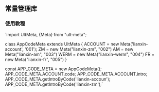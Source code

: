 ## 常量管理库
### 使用教程
`import UltMeta, {Meta} from "ult-meta";

class AppCodeMeta extends UltMeta {
    ACCOUNT = new Meta('lianxin-account', '001');
    ZM = new Meta("lianxin-zm", "002")
    AM = new Meta("lianxin-am", "003")
    WERM = new Meta("lianxin-werm", "004")
    FR = new Meta("lianxin-fr", "005")
}

const APP_CODE_META = new AppCodeMeta();
APP_CODE_META.ACCOUNT.code;
APP_CODE_META.ACCOUNT.intro;
APP_CODE_META.getIntroByCode('lianxin-accoun');
APP_CODE_META.getIntroByCode('lianxin-zm');`

